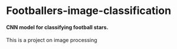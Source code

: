 # Footballers-image-classification
#### CNN model for classifying football stars.  
This is a project on image processing
